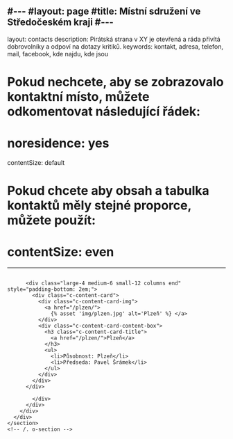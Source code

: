 #---
#layout: page
#title: Místní sdružení ve Středočeském kraji
#---
---
layout: contacts
description: Pirátská strana v XY je otevřená a ráda přivítá dobrovolníky a odpoví na dotazy kritiků.
keywords: kontakt, adresa, telefon, mail, facebook, kde najdu, kde jsou
# Pokud nechcete, aby se zobrazovalo kontaktní místo, můžete odkomentovat následující řádek:
# noresidence: yes
contentSize: default
# Pokud chcete aby obsah a tabulka kontaktů měly stejné proporce, můžete použít:
# contentSize: even
---

<div class="row">
  <div class="medium-12 large-12 columns">
    <section class="o-section o-section--noSpaceBottom">
      <div class="o-section-inner">
        <div class="c-BasicPage">
          <div class="vspace-nb-m">
            <div class="row vspace-nb-m">
              
<!-- zacatek MS -->
          <div class="large-4 medium-6 small-12 columns end" style="padding-bottom: 2em;">
            <div class="c-content-card">
              <div class="c-content-card-img">
                <a href="/plzen/">
                  {% asset 'img/plzen.jpg' alt='Plzeň' %} </a>
              </div>
              <div class="c-content-card-content-box">
                <h3 class="c-content-card-title">
                  <a href="/plzen/">Plzeň</a>
                </h3>
                <ul>
                  <li>Působnost: Plzeň</li>
                  <li>Předseda: Pavel Šrámek</li>
                </ul>
              </div>
            </div>
          </div>
          
            </div>
          </div>
        </div>
      </div>
    </section>
    <!-- /. o-section -->
  </div>
</div>
